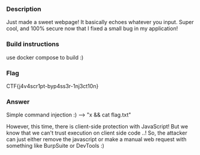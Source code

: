 ### Description
Just made a sweet webpage! It basically echoes whatever you input. Super cool, and 100% secure
now that I fixed a small bug in my application!

### Build instructions
use docker compose to build :)

### Flag
CTF{j4v4scr1pt-byp4ss3r-1nj3ct10n}

### Answer
Simple command injection :) --> "x && cat flag.txt"

However, this time, there is client-side protection with JavaScript! But we know that we can't trust execution on client side code ..!
So, the attacker can just either remove the javascript or make a manual web request with something like BurpSuite or DevTools :)
